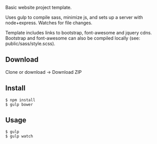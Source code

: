 Basic website project template.

Uses gulp to compile sass, minimize js, and sets up a server with node+express. Watches for file changes.

Template includes links to bootstrap, font-awesome and jquery cdns. Bootstrap and font-awesome can also be compiled locally (see: public/sass/style.scss).

## Download

Clone or download -> Download ZIP

## Install

```
$ npm install
$ gulp bower
```

## Usage

```
$ gulp
$ gulp watch
```
